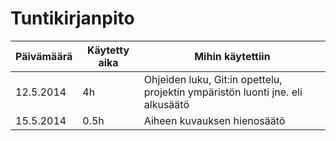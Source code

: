 # Tuntikirjanpito

|  Päivämäärä   | Käytetty aika | Mihin käytettiin                                                             |
| ------------- | ------------- |------------------------------------------------------------------------------|
| 12.5.2014     | 	   4h       |Ohjeiden luku, Git:in opettelu, projektin ympäristön luonti jne. eli alkusäätö|
| 15.5.2014     |       0.5h    |Aiheen kuvauksen hienosäätö                                                   |

